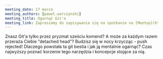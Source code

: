 ```yaml
---
meeting_date: 17 marca
meeting_authors: [pawel.warczynski]
meeting_title: Ogarnąć Git'a
meeting_link: Zapraszamy do zapisywania się na spotkanie na [Meetup](https://www.meetup.com/Poznan-Java-User-Group/events/276865894/)!
---
```


Znasz Git'a tylko przez pryzmat sześciu komend? A może za każdym razem przeraża Ciebie "detached head"? Budzisz się w nocy krzycząc - push rejected! Dlaczego powstała ta git bestia i jak ją mentalnie ogarnąć? Czas najwyższy poznać korzenie tego narzędzia i koncepcje stojące za nią.